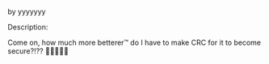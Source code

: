 by yyyyyyy

Description:

Come on, how much more betterer™ do I have to make CRC for it to become secure?!?? 🎪🐘🦁🔥🤹
